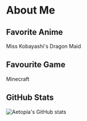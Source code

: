 # About Me
## Favorite Anime
Miss Kobayashi's Dragon Maid
## Favourite Game
Minecraft
## GitHub Stats
![Aetopia's GitHub stats](https://github-readme-stats.vercel.app/api?username=Aetopia)
